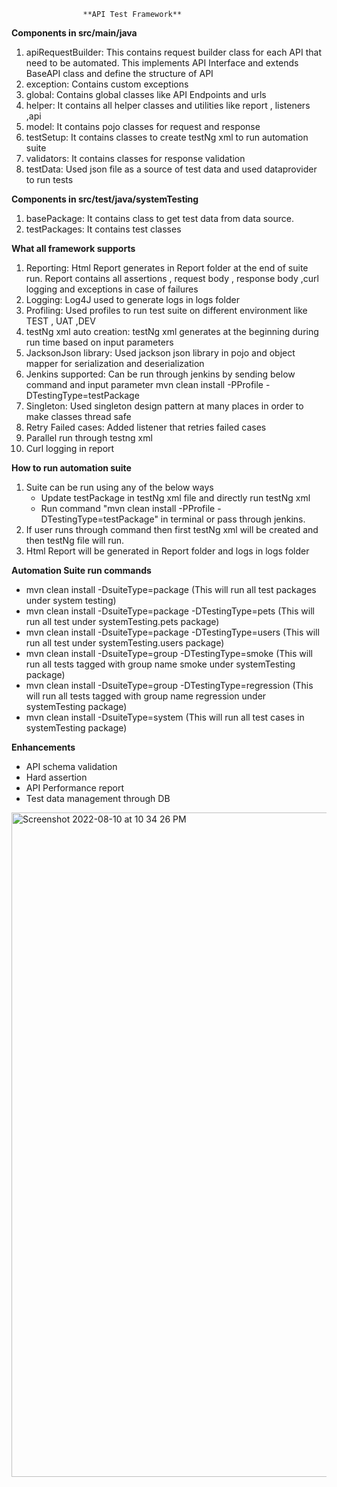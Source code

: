                     **API Test Framework**

**Components in src/main/java**
1) apiRequestBuilder: This contains request builder class for each API that need to be automated. This implements API Interface and extends BaseAPI class and define the structure of API
2) exception: Contains custom exceptions
3) global: Contains global classes like API Endpoints and urls
4) helper: It contains all helper classes and utilities like report , listeners ,api
5) model: It contains pojo classes for request and response
6) testSetup: It contains classes to create testNg xml to run automation suite
7) validators: It contains classes for response validation
8) testData: Used json file as a source of test data and used dataprovider to run tests

**Components in src/test/java/systemTesting**
1) basePackage: It contains class to get test data from data source.
2) testPackages: It contains test classes

**What all framework supports**
1) Reporting: Html Report generates in Report folder at the end of suite run. Report contains all assertions , request body , response body ,curl logging and exceptions in case of failures
2) Logging: Log4J used to generate logs in logs folder
3) Profiling: Used profiles to run test suite on different environment like TEST , UAT ,DEV
4) testNg xml auto creation: testNg xml generates at the beginning during run time based on input parameters
5) JacksonJson library: Used jackson json library in pojo and object mapper for serialization and deserialization
6) Jenkins supported: Can be run through jenkins by sending below command and input parameter  mvn clean install -PProfile -DTestingType=testPackage
7) Singleton: Used singleton design pattern at many places in order to make classes thread safe
8) Retry Failed cases: Added listener that retries failed cases
9) Parallel run through testng xml
10) Curl logging in report


**How to run automation suite**
1) Suite can be run using any of the below ways
    - Update testPackage in testNg xml file and directly run testNg xml
    - Run command  "mvn clean install -PProfile -DTestingType=testPackage" in terminal or pass through jenkins.
2) If user runs through command then first testNg xml will be created and then testNg file will run.
3) Html Report will be generated in Report folder and logs in logs folder



**Automation Suite run commands**
- mvn clean install -DsuiteType=package  (This will run all test packages under system testing)
- mvn clean install -DsuiteType=package -DTestingType=pets  (This will run all test under systemTesting.pets package)
- mvn clean install -DsuiteType=package -DTestingType=users  (This will run all test under systemTesting.users package)
- mvn clean install -DsuiteType=group -DTestingType=smoke  (This will run all tests tagged with group name smoke under systemTesting package)
- mvn clean install -DsuiteType=group -DTestingType=regression  (This will run all tests tagged with group name regression under systemTesting package)
- mvn clean install -DsuiteType=system  (This will run all test cases in systemTesting package)


**Enhancements**
- API schema validation
- Hard assertion
- API Performance report
- Test data management through DB

<img width="1063" alt="Screenshot 2022-08-10 at 10 34 26 PM" src="https://user-images.githubusercontent.com/43670083/183976341-726d0a60-418c-4cce-8bbc-730dc9aaf6a4.png">
